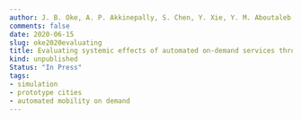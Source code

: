 ```yaml
---
author: J. B. Oke, A. P. Akkinepally, S. Chen, Y. Xie, Y. M. Aboutaleb, C. L. Azevedo, C. Zegras, J. Ferreira, M. Ben-Akiva
comments: false
date: 2020-06-15
slug: oke2020evaluating
title: Evaluating systemic effects of automated on-demand services through large-scale, agent-based simulation of auto-dependent, prototype cities 
kind: unpublished
Status: "In Press"
tags:
- simulation
- prototype cities
- automated mobility on demand
---
```

